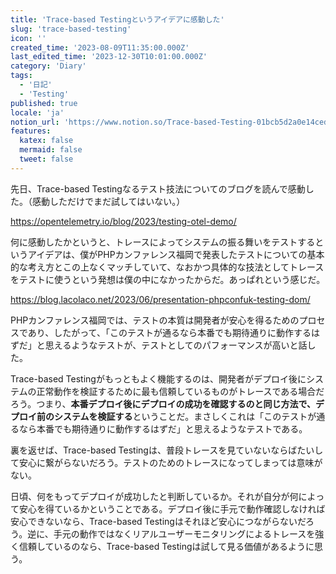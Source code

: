 ```yaml
---
title: 'Trace-based Testingというアイデアに感動した'
slug: 'trace-based-testing'
icon: ''
created_time: '2023-08-09T11:35:00.000Z'
last_edited_time: '2023-12-30T10:01:00.000Z'
category: 'Diary'
tags:
  - '日記'
  - 'Testing'
published: true
locale: 'ja'
notion_url: 'https://www.notion.so/Trace-based-Testing-01bcb5d2a0e14ced8760bbf17db18b2f'
features:
  katex: false
  mermaid: false
  tweet: false
---
```


先日、Trace-based Testingなるテスト技法についてのブログを読んで感動した。（感動しただけでまだ試してはいない。）

https://opentelemetry.io/blog/2023/testing-otel-demo/

何に感動したかというと、トレースによってシステムの振る舞いをテストするというアイデアは、僕がPHPカンファレンス福岡で発表したテストについての基本的な考え方とこの上なくマッチしていて、なおかつ具体的な技法としてトレースをテストに使うという発想は僕の中になかったからだ。あっぱれという感じだ。

https://blog.lacolaco.net/2023/06/presentation-phpconfuk-testing-dom/

PHPカンファレンス福岡では、テストの本質は開発者が安心を得るためのプロセスであり、したがって、「このテストが通るなら本番でも期待通りに動作するはずだ」と思えるようなテストが、テストとしてのパフォーマンスが高いと話した。

Trace-based Testingがもっともよく機能するのは、開発者がデプロイ後にシステムの正常動作を検証するために最も信頼しているものがトレースである場合だろう。つまり、**本番デプロイ後にデプロイの成功を確認するのと同じ方法で、デプロイ前のシステムを検証する**ということだ。まさしくこれは「このテストが通るなら本番でも期待通りに動作するはずだ」と思えるようなテストである。

裏を返せば、Trace-based Testingは、普段トレースを見ていないならばたいして安心に繋がらないだろう。テストのためのトレースになってしまっては意味がない。

日頃、何をもってデプロイが成功したと判断しているか。それが自分が何によって安心を得ているかということである。デプロイ後に手元で動作確認しなければ安心できないなら、Trace-based Testingはそれほど安心につながらないだろう。逆に、手元の動作ではなくリアルユーザーモニタリングによるトレースを強く信頼しているのなら、Trace-based Testingは試して見る価値があるように思う。
